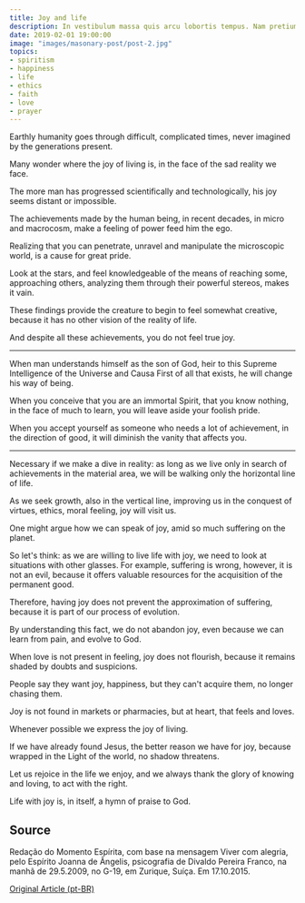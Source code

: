 ```yaml
---
title: Joy and life
description: In vestibulum massa quis arcu lobortis tempus. Nam pretium arcu in odio vulputate luctus.
date: 2019-02-01 19:00:00
image: "images/masonary-post/post-2.jpg"
topics: 
- spiritism
- happiness
- life
- ethics
- faith
- love
- prayer
---
```


Earthly humanity goes through difficult, complicated times, never imagined by the generations present.

Many wonder where the joy of living is, in the face of the sad reality we face.

The more man has progressed scientifically and technologically, his joy seems distant or impossible.

The achievements made by the human being, in recent decades, in micro and macrocosm, make a feeling of power feed him the ego.

Realizing that you can penetrate, unravel and manipulate the microscopic world, is a cause for great pride.

Look at the stars, and feel knowledgeable of the means of reaching some, approaching others, analyzing them through their powerful stereos, makes it vain.

These findings provide the creature to begin to feel somewhat creative, because it has no other vision of the reality of life.

And despite all these achievements, you do not feel true joy.

*   *   *

When man understands himself as the son of God, heir to this Supreme Intelligence of the Universe and Causa First of all that exists, he will change his way of being.

When you conceive that you are an immortal Spirit, that you know nothing, in the face of much to learn, you will leave aside your foolish pride.

When you accept yourself as someone who needs a lot of achievement, in the direction of good, it will diminish the vanity that affects you.

*   *   *

Necessary if we make a dive in reality: as long as we live only in search of achievements in the material area, we will be walking only the horizontal line of life.

As we seek growth, also in the vertical line, improving us in the conquest of virtues, ethics, moral feeling, joy will visit us.

One might argue how we can speak of joy, amid so much suffering on the planet.

So let's think: as we are willing to live life with joy, we need to look at situations with other glasses. For example, suffering is wrong, however, it is not an evil, because it offers valuable resources for the acquisition of the permanent good.

Therefore, having joy does not prevent the approximation of suffering, because it is part of our process of evolution.

By understanding this fact, we do not abandon joy, even because we can learn from pain, and evolve to God.

When love is not present in feeling, joy does not flourish, because it remains shaded by doubts and suspicions.

People say they want joy, happiness, but they can't acquire them, no longer chasing them.

Joy is not found in markets or pharmacies, but at heart, that feels and loves.

Whenever possible we express the joy of living.

If we have already found Jesus, the better reason we have for joy, because wrapped in the Light of the world, no shadow threatens.

Let us rejoice in the life we enjoy, and we always thank the glory of knowing and loving, to act with the right.

Life with joy is, in itself, a hymn of praise to God.

## Source
Redação do Momento Espírita, com base na mensagem
Viver com alegria, pelo Espírito Joanna de Ângelis,
psicografia de Divaldo Pereira Franco, na manhã de 29.5.2009,
no G-19, em Zurique, Suíça.
Em 17.10.2015.

[Original Article (pt-BR)](http://www.momento.com.br/pt/ler_texto.php?id=4602)


